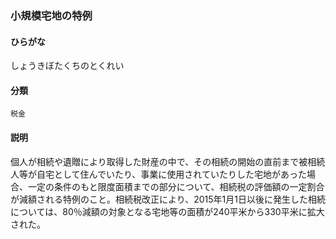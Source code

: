 <div style="display:none;">

## [あ行](securities-terms?id=あ行)
## [か行](securities-terms?id=か行)
## [さ行](securities-terms?id=さ行)

</div>

### 小規模宅地の特例

#### ひらがな

しょうきぼたくちのとくれい

#### 分類

`税金`

#### 説明

個人が相続や遺贈により取得した財産の中で、その相続の開始の直前まで被相続人等が自宅として住んでいたり、事業に使用されていたりした宅地があった場合、一定の条件のもと限度面積までの部分について、相続税の評価額の一定割合が減額される特例のこと。相続税改正により、2015年1月1日以後に発生した相続については、80％減額の対象となる宅地等の面積が240平米から330平米に拡大された。

<div style="display:none;">

## [た行](securities-terms?id=た行)
## [な行](securities-terms?id=な行)
## [は行](securities-terms?id=は行)
## [ま行](securities-terms?id=ま行)
## [や行](securities-terms?id=や行)
## [ら行](securities-terms?id=ら行)
## [わ行](securities-terms?id=わ行)
## [英数字・記号](securities-terms?id=英数字・記号)

</div>

